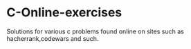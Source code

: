 # C-Online-exercises
Solutions for various c problems found online on sites such as hacherrank,codewars and such.
